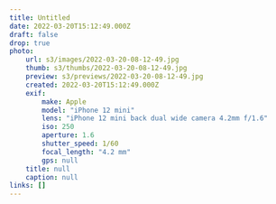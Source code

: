 ```yaml
---
title: Untitled
date: 2022-03-20T15:12:49.000Z
draft: false
drop: true
photo:
    url: s3/images/2022-03-20-08-12-49.jpg
    thumb: s3/thumbs/2022-03-20-08-12-49.jpg
    preview: s3/previews/2022-03-20-08-12-49.jpg
    created: 2022-03-20T15:12:49.000Z
    exif:
        make: Apple
        model: "iPhone 12 mini"
        lens: "iPhone 12 mini back dual wide camera 4.2mm f/1.6"
        iso: 250
        aperture: 1.6
        shutter_speed: 1/60
        focal_length: "4.2 mm"
        gps: null
    title: null
    caption: null
links: []
---
```


